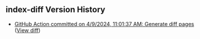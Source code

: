 ## index-diff Version History

* [GitHub Action committed on 4/9/2024, 11:01:37 AM: Generate diff pages](https://github.com/DanGahanCGI/DanGahanCGI.github.io/commit/25b6ab7fdc4c9dd4cb3937767771ab16ef634aab) ([View diff](https://github.com/DanGahanCGI/DanGahanCGI.github.io/compare/72c8465dd1b7a116d52a5f3fce187f5f7d579e07...25b6ab7fdc4c9dd4cb3937767771ab16ef634aab))
